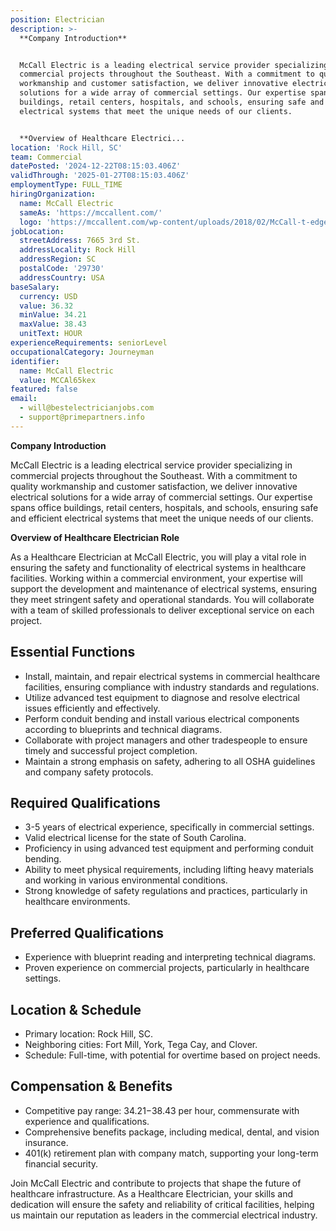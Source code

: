 ```yaml
---
position: Electrician
description: >-
  **Company Introduction**


  McCall Electric is a leading electrical service provider specializing in
  commercial projects throughout the Southeast. With a commitment to quality
  workmanship and customer satisfaction, we deliver innovative electrical
  solutions for a wide array of commercial settings. Our expertise spans office
  buildings, retail centers, hospitals, and schools, ensuring safe and efficient
  electrical systems that meet the unique needs of our clients.


  **Overview of Healthcare Electrici...
location: 'Rock Hill, SC'
team: Commercial
datePosted: '2024-12-22T08:15:03.406Z'
validThrough: '2025-01-27T08:15:03.406Z'
employmentType: FULL_TIME
hiringOrganization:
  name: McCall Electric
  sameAs: 'https://mccallent.com/'
  logo: 'https://mccallent.com/wp-content/uploads/2018/02/McCall-t-edge-1.png'
jobLocation:
  streetAddress: 7665 3rd St.
  addressLocality: Rock Hill
  addressRegion: SC
  postalCode: '29730'
  addressCountry: USA
baseSalary:
  currency: USD
  value: 36.32
  minValue: 34.21
  maxValue: 38.43
  unitText: HOUR
experienceRequirements: seniorLevel
occupationalCategory: Journeyman
identifier:
  name: McCall Electric
  value: MCCAl65kex
featured: false
email:
  - will@bestelectricianjobs.com
  - support@primepartners.info
---
```




**Company Introduction**

McCall Electric is a leading electrical service provider specializing in commercial projects throughout the Southeast. With a commitment to quality workmanship and customer satisfaction, we deliver innovative electrical solutions for a wide array of commercial settings. Our expertise spans office buildings, retail centers, hospitals, and schools, ensuring safe and efficient electrical systems that meet the unique needs of our clients.

**Overview of Healthcare Electrician Role**

As a Healthcare Electrician at McCall Electric, you will play a vital role in ensuring the safety and functionality of electrical systems in healthcare facilities. Working within a commercial environment, your expertise will support the development and maintenance of electrical systems, ensuring they meet stringent safety and operational standards. You will collaborate with a team of skilled professionals to deliver exceptional service on each project.

## Essential Functions

- Install, maintain, and repair electrical systems in commercial healthcare facilities, ensuring compliance with industry standards and regulations.
- Utilize advanced test equipment to diagnose and resolve electrical issues efficiently and effectively.
- Perform conduit bending and install various electrical components according to blueprints and technical diagrams.
- Collaborate with project managers and other tradespeople to ensure timely and successful project completion.
- Maintain a strong emphasis on safety, adhering to all OSHA guidelines and company safety protocols.

## Required Qualifications

- 3-5 years of electrical experience, specifically in commercial settings.
- Valid electrical license for the state of South Carolina.
- Proficiency in using advanced test equipment and performing conduit bending.
- Ability to meet physical requirements, including lifting heavy materials and working in various environmental conditions.
- Strong knowledge of safety regulations and practices, particularly in healthcare environments.

## Preferred Qualifications

- Experience with blueprint reading and interpreting technical diagrams.
- Proven experience on commercial projects, particularly in healthcare settings.

## Location & Schedule

- Primary location: Rock Hill, SC.
- Neighboring cities: Fort Mill, York, Tega Cay, and Clover.
- Schedule: Full-time, with potential for overtime based on project needs.

## Compensation & Benefits

- Competitive pay range: $34.21-$38.43 per hour, commensurate with experience and qualifications.
- Comprehensive benefits package, including medical, dental, and vision insurance.
- 401(k) retirement plan with company match, supporting your long-term financial security.

Join McCall Electric and contribute to projects that shape the future of healthcare infrastructure. As a Healthcare Electrician, your skills and dedication will ensure the safety and reliability of critical facilities, helping us maintain our reputation as leaders in the commercial electrical industry.
